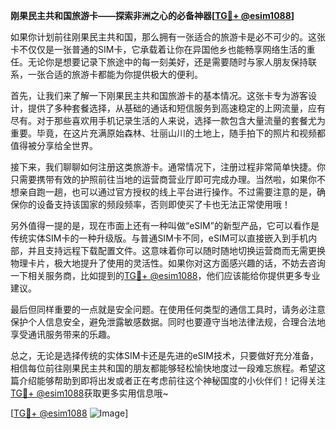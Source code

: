 **刚果民主共和国旅游卡——探索非洲之心的必备神器[[TG💪+ @esim1088](https://t.me/s/esim1088)]**

如果你计划前往刚果民主共和国，那么拥有一张适合的旅游卡是必不可少的。这张卡不仅仅是一张普通的SIM卡，它承载着让你在异国他乡也能畅享网络生活的重任。无论你是想要记录下旅途中的每一刻美好，还是需要随时与家人朋友保持联系，一张合适的旅游卡都能为你提供极大的便利。

首先，让我们来了解一下刚果民主共和国旅游卡的基本情况。这张卡专为游客设计，提供了多种套餐选择，从基础的通话和短信服务到高速稳定的上网流量，应有尽有。对于那些喜欢用手机记录生活的人来说，选择一款包含大量流量的套餐尤为重要。毕竟，在这片充满原始森林、壮丽山川的土地上，随手拍下的照片和视频都值得被分享给全世界。

接下来，我们聊聊如何注册这类旅游卡。通常情况下，注册过程非常简单快捷。你只需要携带有效的护照前往当地的运营商营业厅即可完成办理。当然啦，如果你不想亲自跑一趟，也可以通过官方授权的线上平台进行操作。不过需要注意的是，确保你的设备支持该国家的频段频率，否则即使买了卡也无法正常使用哦！

另外值得一提的是，现在市面上还有一种叫做“eSIM”的新型产品，它可以看作是传统实体SIM卡的一种升级版。与普通SIM卡不同，eSIM可以直接嵌入到手机内部，并且支持远程下载配置文件。这意味着你可以随时随地切换运营商而无需更换物理卡片，极大地提升了使用的灵活性。如果你对这方面感兴趣的话，不妨去咨询一下相关服务商，比如提到的[TG💪+ @esim1088](https://t.me/s/esim1088)，他们应该能给你提供更多专业建议。

最后但同样重要的一点就是安全问题。在使用任何类型的通信工具时，请务必注意保护个人信息安全，避免泄露敏感数据。同时也要遵守当地法律法规，合理合法地享受通讯服务带来的乐趣。

总之，无论是选择传统的实体SIM卡还是先进的eSIM技术，只要做好充分准备，相信每位前往刚果民主共和国的朋友都能够轻松愉快地度过一段难忘旅程。希望这篇介绍能够帮助到即将出发或者正在考虑前往这个神秘国度的小伙伴们！记得关注[TG💪+ @esim1088](https://t.me/s/esim1088)获取更多实用信息哦~

[[TG💪+ @esim1088](https://t.me/s/esim1088) ![Image](https://i.postimg.cc/4NQfJmqS/Snipaste-2025-05-13-00-14-12.png)]
